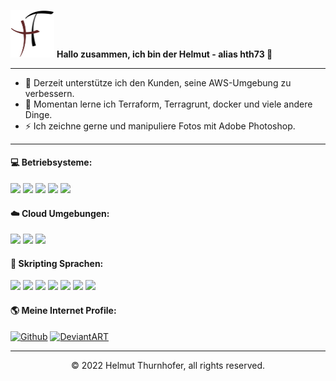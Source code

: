 <img src="https://github.com/hth73/hth73/blob/main/images/HT_Logo.png" width="70"> **Hallo zusammen, ich bin der Helmut - alias hth73 👋**
***
- 🔭 Derzeit unterstütze ich den Kunden, seine AWS-Umgebung zu verbessern.
- 🌱 Momentan lerne ich Terraform, Terragrunt, docker und viele andere Dinge.
- ⚡ Ich zeichne gerne und manipuliere Fotos mit Adobe Photoshop.

***
#### 💻 Betriebsysteme:
<p>
  <img src="https://img.shields.io/badge/Windows-Server-0078D6?style=flat&logo=windows&logoColor=white" />
  <img src="https://img.shields.io/badge/Windows-Clients-0078D6?style=flat&logo=windows&logoColor=white" />
  <img src="https://img.shields.io/badge/Ubuntu-Server-FCC624?style=flat&logo=linux&logoColor=black" />
  <img src="https://img.shields.io/badge/Linux-Clients-FCC624?style=flat&logo=linux&logoColor=black" />
  <img src="https://img.shields.io/badge/macOS-Clients-000000?style=flat&logo=apple&logoColor=white" />
</p>

#### ☁️ Cloud Umgebungen:
<p>
  <img src="https://img.shields.io/badge/Microsoft-365-0078D4?style=flat&logo=azure&logoColor=white" />
  <img src="https://img.shields.io/badge/Azure-Cloud-0078D4?style=flat&logo=azure&logoColor=white" />
  <img src="https://img.shields.io/badge/AWS-Cloud-0078D6?style=flat&logo=aws&logoColor=white" />
</p>

#### 📝 Skripting Sprachen:
<p>
  <img src="https://img.shields.io/badge/HTML5-E34F26?style=flat&logo=html5&logoColor=white" />
  <img src="https://img.shields.io/badge/CSS3-1572B6?style=flat&logo=css3&logoColor=white" />
  <img src="https://img.shields.io/badge/CMD-4D4D4D?style=flat&logo=windows&logoColor=white" />
  <img src="https://img.shields.io/badge/Bash-4EAA25?style=flat&logo=linux&logoColor=black" />
  <img src="https://img.shields.io/badge/PowerShell-323330?style=flat&logo=powershell&logoColor=blue" />
  <img src="https://img.shields.io/badge/Ansible-ee0000?style=flat&logo=ansible&logoColor=black" />
  <img src="https://img.shields.io/badge/Terraform-7B42BC?style=flat&logo=terraform&logoColor=black" />
</p>

#### 🌎 Meine Internet Profile:
[<img alt="Github" src="https://img.shields.io/badge/GitHub-%23181717.svg?&style=flat&logo=Github&logoColor=white" />](https://github.com/hth73) [<img alt="DeviantART" src="https://img.shields.io/badge/DeviantART-%2305CC47.svg?&style=flat&logo=deviantart&logoColor=white" />](https://www.deviantart.com/hellemon)

---
<p align="center">© 2022 Helmut Thurnhofer, all rights reserved.</p>
